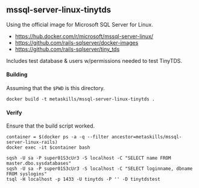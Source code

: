 
## mssql-server-linux-tinytds

Using the official image for Microsoft SQL Server for Linux.

* https://hub.docker.com/r/microsoft/mssql-server-linux/
* https://github.com/rails-sqlserver/docker-images
* https://github.com/rails-sqlserver/tiny_tds

Includes test database & users w/permissions needed to test TinyTDS.


#### Building

Assuming that the `$PWD` is this directory.

```shell
docker build -t metaskills/mssql-server-linux-tinytds .
```

#### Verify

Ensure that the build script worked.

```shell
container = $(docker ps -a -q --filter ancestor=metaskills/mssql-server-linux-rails)
docker exec -it $container bash

sqsh -U sa -P super01S3cUr3 -S localhost -C "SELECT name FROM master.dbo.sysdatabases"
sqsh -U sa -P super01S3cUr3 -S localhost -C "SELECT loginname, dbname FROM syslogins"
tsql -H localhost -p 1433 -U tinytds -P '' -D tinytdstest
```
